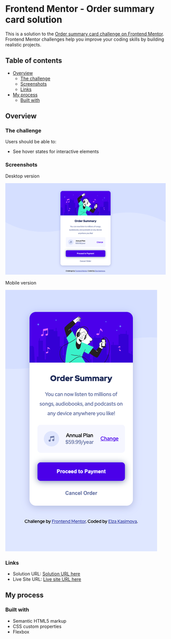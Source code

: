 # Frontend Mentor - Order summary card solution

This is a solution to the [Order summary card challenge on Frontend Mentor](https://www.frontendmentor.io/challenges/order-summary-component-QlPmajDUj). Frontend Mentor challenges help you improve your coding skills by building realistic projects.

## Table of contents

- [Overview](#overview)
  - [The challenge](#the-challenge)
  - [Screenshots](#screenshots)
  - [Links](#links)
- [My process](#my-process)
  - [Built with](#built-with)

## Overview

### The challenge

Users should be able to:

- See hover states for interactive elements

### Screenshots

Desktop version

![](./images/screenshot1-desktop.png)

Mobile version

![](./images/screenshot2-mobile.png)

### Links

- Solution URL: [Solution URL here](https://www.frontendmentor.io/solutions/order-summary-card-solution-html-and-css-flexbox-CDeVjgvig)
- Live Site URL: [Live site URL here](https://5elza5.github.io/FM-Order-Summary-Component-Challenge/)

## My process

### Built with

- Semantic HTML5 markup
- CSS custom properties
- Flexbox
